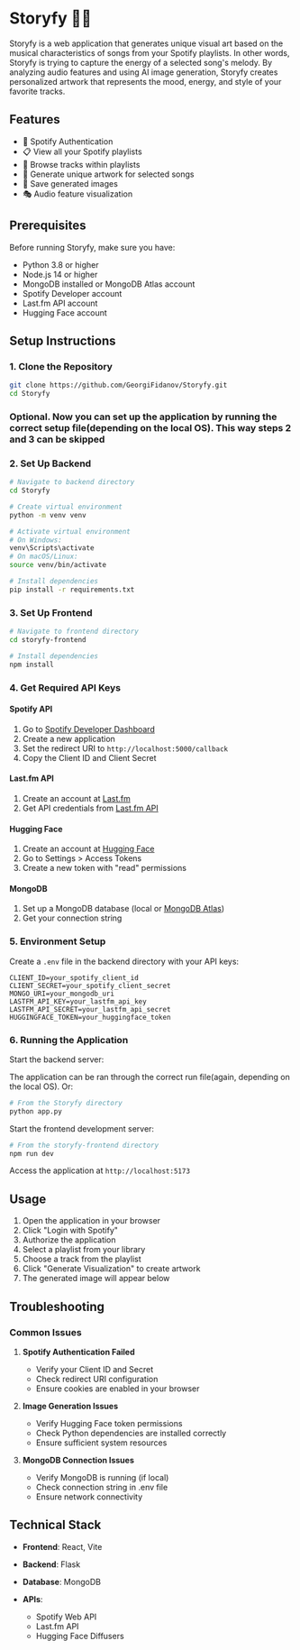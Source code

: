
# Storyfy 🎵🎨

Storyfy is a web application that generates unique visual art based on the musical characteristics of songs from your Spotify playlists. In other words, Storyfy is trying to capture the energy of a selected song's melody. By analyzing audio features and using AI image generation, Storyfy creates personalized artwork that represents the mood, energy, and style of your favorite tracks.

## Features

- 🔐 Spotify Authentication
- 📋 View all your Spotify playlists
- 🎵 Browse tracks within playlists
- 🎨 Generate unique artwork for selected songs
- 💾 Save generated images
- 🎭 Audio feature visualization

## Prerequisites

Before running Storyfy, make sure you have:

- Python 3.8 or higher
- Node.js 14 or higher
- MongoDB installed or MongoDB Atlas account
- Spotify Developer account
- Last.fm API account
- Hugging Face account

## Setup Instructions

### 1. Clone the Repository

```bash
git clone https://github.com/GeorgiFidanov/Storyfy.git
cd Storyfy
```

### Optional. Now you can set up the application by running the correct setup file(depending on the local OS). This way steps 2 and 3 can be skipped

### 2. Set Up Backend

```bash
# Navigate to backend directory
cd Storyfy

# Create virtual environment
python -m venv venv

# Activate virtual environment
# On Windows:
venv\Scripts\activate
# On macOS/Linux:
source venv/bin/activate

# Install dependencies
pip install -r requirements.txt
```

### 3. Set Up Frontend

```bash
# Navigate to frontend directory
cd storyfy-frontend

# Install dependencies
npm install
```

### 4. Get Required API Keys

#### Spotify API

1. Go to [Spotify Developer Dashboard](https://developer.spotify.com/dashboard)
2. Create a new application
3. Set the redirect URI to `http://localhost:5000/callback`
4. Copy the Client ID and Client Secret

#### Last.fm API

1. Create an account at [Last.fm](https://www.last.fm/)
2. Get API credentials from [Last.fm API](https://www.last.fm/api/account/create)

#### Hugging Face

1. Create an account at [Hugging Face](https://huggingface.co/)
2. Go to Settings > Access Tokens
3. Create a new token with "read" permissions

#### MongoDB

1. Set up a MongoDB database (local or [MongoDB Atlas](https://www.mongodb.com/cloud/atlas))
2. Get your connection string

### 5. Environment Setup

Create a `.env` file in the backend directory with your API keys:

```env
CLIENT_ID=your_spotify_client_id
CLIENT_SECRET=your_spotify_client_secret
MONGO_URI=your_mongodb_uri
LASTFM_API_KEY=your_lastfm_api_key
LASTFM_API_SECRET=your_lastfm_api_secret
HUGGINGFACE_TOKEN=your_huggingface_token
```

### 6. Running the Application

Start the backend server:

The application can be ran through the correct run file(again, depending on the local OS). Or:

```bash
# From the Storyfy directory
python app.py
```

Start the frontend development server:

```bash
# From the storyfy-frontend directory
npm run dev
```

Access the application at `http://localhost:5173`

## Usage

1. Open the application in your browser
2. Click "Login with Spotify"
3. Authorize the application
4. Select a playlist from your library
5. Choose a track from the playlist
6. Click "Generate Visualization" to create artwork
7. The generated image will appear below

## Troubleshooting

### Common Issues

1. **Spotify Authentication Failed**
   - Verify your Client ID and Secret
   - Check redirect URI configuration
   - Ensure cookies are enabled in your browser

2. **Image Generation Issues**
   - Verify Hugging Face token permissions
   - Check Python dependencies are installed correctly
   - Ensure sufficient system resources

3. **MongoDB Connection Issues**
   - Verify MongoDB is running (if local)
   - Check connection string in .env file
   - Ensure network connectivity

## Technical Stack

- **Frontend**: React, Vite
- **Backend**: Flask
- **Database**: MongoDB
- **APIs**:

  - Spotify Web API
  - Last.fm API
  - Hugging Face Diffusers
